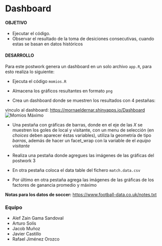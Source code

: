 
# Dashboard 

#### OBJETIVO

- Ejecutar el código. 
- Observar el resultado de la toma de desiciones consecutivas, cuando estas se basan en datos históricos 

#### DESARROLLO

Para este postwork genera un dashboard en un solo archivo `app.R`, para esto realiza lo siguiente: 

- Ejecuta el código `momios.R` 

- Almacena los gráficos resultantes en formato `png` 

- Crea un dashboard donde se muestren los resultados con 4 pestañas:

vinculo al dashboard: https://mornaeldernar.shinyapps.io/Dashboard
![[Momios Máximo](https://mornaeldernar.shinyapps.io/Dashboard)]([https://raw.githubusercontent.com/mornaeldernar/BeduFinalR/rafa/maximo_momios.png](https://raw.githubusercontent.com/mornaeldernar/BeduFinalR/rafa/qr.png) "Dashboard")
   
- Una pestaña con gráficas de barras, donde en el eje de las _X_ se muestren los goles de local y visitante, con un menu de selección (en _choices_ deben aparecer éstas variables), utiliza la geometría de tipo _barras_, además de hacer un facet_wrap con la variable de el _equipo visitante_
   
- Realiza una pestaña donde agregues las imágenes de las gráficas del postwork 3
    
- En otra pestaña coloca el data table del fichero `match.data.csv` 
    
- Por último en otra pestaña agrega las imágenes de las gráficas de los factores de ganancia promedio y máximo

__Notas para los datos de soccer:__ https://www.football-data.co.uk/notes.txt

### Equipo
   - Alef Zain Gama Sandoval
   - Arturo Solís
   - Jacob Muñoz
   - Javier Castillo
   - Rafael Jiménez Orozco
   



